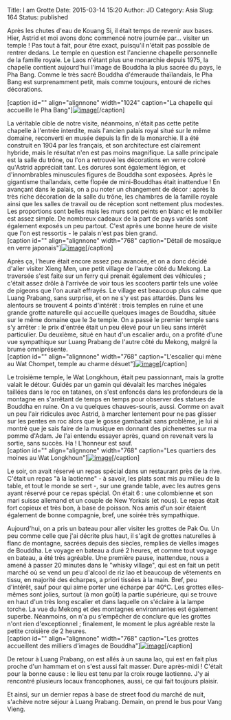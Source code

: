 Title: I am Grotte
Date: 2015-03-14 15:20
Author: JD
Category: Asia
Slug: 164
Status: published

Après les chutes d'eau de Kouang Si, il était temps de revenir aux
bases. Hier, Astrid et moi avons donc commencé notre journée par...
visiter un temple ! Pas tout à fait, pour être exact, puisqu'il n'était
pas possible de rentrer dedans. Le temple en question est l'ancienne
chapelle personnelle de la famille royale. Le Laos n'étant plus une
monarchie depuis 1975, la chapelle contient aujourd'hui l'image de
Bouddha la plus sacrée du pays, le Pha Bang. Comme le très sacré Bouddha
d'émeraude thaïlandais, le Pha Bang est surprenamment petit, mais comme
toujours, entouré de riches décorations.  
<!-- PELICAN_END_SUMMARY -->

[caption id="" align="alignnone" width="1024" caption="La chapelle qui
accueille le Pha
Bang"][![image](https://astridetjdenasie.files.wordpress.com/2015/03/wpid-sam_3819.jpg?w=1024 "Pha Bang")](https://astridetjdenasie.files.wordpress.com/2015/03/wpid-sam_3819.jpg)[/caption]

La véritable cible de notre visite, néanmoins, n'était pas cette petite
chapelle à l'entrée interdite, mais l'ancien palais royal situé sur le
même domaine, reconverti en musée depuis la fin de la monarchie. Il a
été construit en 1904 par les français, et son architecture est
clairement hybride, mais le résultat n'en est pas moins magnifique. La
salle principale est la salle du trône, ou l'on a retrouvé les
décorations en verre coloré qu'Astrid appréciait tant. Les dorures sont
également légion, et d'innombrables minuscules figures de Bouddha sont
exposées. Après le gigantisme thaïlandais, cette flopée de mini-Bouddhas
était inattendue ! En avançant dans le palais, on a pu noter un
changement de décor : après la très riche décoration de la salle du
trône, les chambres de la famille royale ainsi que les salles de travail
ou de réception sont nettement plus modestes. Les proportions sont
belles mais les murs sont peints en blanc et le mobilier est assez
simple. De nombreux cadeaux de la part de pays variés sont également
exposés un peu partout. C'est après une bonne heure de visite que l'on
est ressortis - le palais n'est pas bien grand.  
[caption id="" align="alignnone" width="768" caption="Détail de
mosaïque en verre
japonais"][![image](https://astridetjdenasie.files.wordpress.com/2015/03/wpid-sam_3764.jpg?w=768 "Mosaïque")](https://astridetjdenasie.files.wordpress.com/2015/03/wpid-sam_3764.jpg)[/caption]

Après ça, l'heure était encore assez peu avancée, et on a donc décidé
d'aller visiter Xieng Men, une petit village de l'autre côté du Mekong.
La traversée s'est faite sur un ferry qui prenait également des
véhicules ; c'était assez drôle à l'arrivée de voir tous les scooters
partir tels une volée de pigeons que l'on aurait effrayés. Le village
est beaucoup plus calme que Luang Prabang, sans surprise, et on ne s'y
est pas attardés. Dans les alentours se trouvent 4 points d'intérêt :
trois temples en ruine et une grande grotte naturelle qui accueille
quelques images de Bouddha, située sur le même domaine que le 3e temple.
On a passé le premier temple sans s'y arrêter : le prix d'entrée était
un peu élevé pour un lieu sans intérêt particulier. Du deuxième, situé
en haut d'un escalier ardu, on a profité d'une vue sympathique sur Luang
Prabang de l'autre côté du Mekong, malgré la brume omniprésente.  
[caption id="" align="alignnone" width="768" caption="L'escalier qui
mène au Wat Chompet, temple au charme
désuet"][![image](https://astridetjdenasie.files.wordpress.com/2015/03/wpid-sam_3892.jpg?w=768 "Wat Chompet")](https://astridetjdenasie.files.wordpress.com/2015/03/wpid-sam_3892.jpg)[/caption]

Le troisième temple, le Wat Longkhoun, était peu passionnant, mais la
grotte valait le détour. Guidés par un gamin qui dévalait les marches
inégales taillées dans le roc en tatanes, on s'est enfoncés dans les
profondeurs de la montagne en s'arrêtant de temps en temps pour observer
des statues de Bouddha en ruine. On a vu quelques chauves-souris, aussi.
Comme on avait un peu l'air ridicules avec Astrid, à marcher lentement
pour ne pas glisser sur les pentes en roc alors que le gosse gambadait
sans problème, je lui ai montré que je sais faire de la musique en
donnant des pichenettes sur ma pomme d'Adam. Je l'ai entendu essayer
après, quand on revenait vers la sortie, sans succès. Ha ! L'honneur est
sauf.  
[caption id="" align="alignnone" width="768" caption="Les quartiers des
moines au Wat
Longkhoun"][![image](https://astridetjdenasie.files.wordpress.com/2015/03/wpid-sam_3913.jpg?w=768 "Wat Longkhoun")](https://astridetjdenasie.files.wordpress.com/2015/03/wpid-sam_3913.jpg)[/caption]

Le soir, on avait réservé un repas spécial dans un restaurant près de la
rive. C'était un repas "à la laotienne" - à savoir, les plats sont mis
au milieu de la table, et tout le monde se sert -, sur une grande table,
avec les autres gens ayant réservé pour ce repas spécial. On était 6 :
une colombienne et son mari suisse allemand et un couple de New Yorkais
(et nous). Le repas était fort copieux et très bon, à base de poisson.
Nos amis d'un soir étaient également de bonne compagnie, bref, une
soirée très sympathique.

Aujourd'hui, on a pris un bateau pour aller visiter les grottes de Pak
Ou. Un peu comme celle que j'ai décrite plus haut, il s'agit de grottes
naturelles à flanc de montagne, sacrées depuis des siècles, remplies de
vielles images de Bouddha. Le voyage en bateau a duré 2 heures, et comme
tout voyage en bateau, a été très agréable. Une première pause,
inattendue, nous a amené à passer 20 minutes dans le "whisky village",
qui est en fait un petit marché où se vend un peu d'alcool de riz lao et
beaucoup de vêtements en tissu, en majorité des écharpes, a priori
tissées à la main. Bref, peu d'intérêt, sauf pour qui aime porter une
écharpe par 40°C. Les grottes elles-mêmes sont jolies, surtout (à mon
goût) la partie supérieure, qui se trouve en haut d'un très long
escalier et dans laquelle on s'éclaire à la lampe torche. La vue du
Mekong et des montagnes environnantes est également superbe. Néanmoins,
on n'a pu s'empêcher de conclure que les grottes n'ont rien
d'exceptionnel ; finalement, le moment le plus agréable reste la petite
croisière de 2 heures.  
[caption id="" align="alignnone" width="768" caption="Les grottes
accueillent des milliers d'images de
Bouddha"][![image](https://astridetjdenasie.files.wordpress.com/2015/03/wpid-sam_4000.jpg?w=768 "Tham Ting")](https://astridetjdenasie.files.wordpress.com/2015/03/wpid-sam_4000.jpg)[/caption]

De retour à Luang Prabang, on est allés à un sauna lao, qui est en fait
plus proche d'un hammam et on s'est aussi fait masser. Dure après-midi !
C'était pour la bonne cause : le lieu est tenu par la croix rouge
laotienne. J'y ai rencontré plusieurs locaux francophones, aussi, ce qui
fait toujours plaisir.

Et ainsi, sur un dernier repas à base de street food du marché de nuit,
s'achève notre séjour à Luang Prabang. Demain, on prend le bus pour Vang
Vieng.

